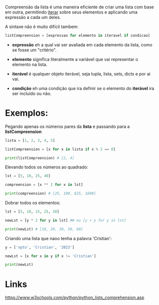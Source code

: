 Compreensão da lista é uma maneira eficiente de criar uma lista com base em outra, permitindo [iterar](Itarables%20and%20Iterators.md) sobre seus elementos e aplicando uma expressão a cada um deles.

A sintaxe não é muito difícil tambem:
```python
listCompreension = [expressao for elemento in iteravel if condicao]
```

- **expressão** eh a qual vai ser avaliada em cada elemento da lista, como se fosse um "critério".

- **elemento** significa literalmente a variável que vai representar o elemento na lista.

- **iterável** é qualquer objeto iterável, seja tupla, lista, sets, dicts e por ai vai.

- **condição** eh uma condição que ira definir se o elemento do **iterável** ira ser incluído ou não.

# Exemplos:

Pegando apenas os números pares da **lista** e passando para a **listCompreension**
```python
lista = [1, 2, 3, 4, 5]

listCompreension = [x for x in lista if x % 2 == 0]

print(listCompreension) # [2, 4]
```

Elevando todos os números ao quadrado:
```python
lst = [5, 10, 25, 40]

compreension = [x ** 2 for x in lst]

print(compreension) # [25, 100, 625, 1600]
```

Dobrar todos os elementos:
```python
lst = [5, 10, 15, 25, 30]

newLst = [y * 2 for y in lst] ## ou [y + y for y in lst]

print(newLst) # [10, 20, 30, 50, 60]
```

Criando uma lista que naoo tenha a palavra 'Cristian':
```python
y = ['xpto', 'Cristian', '2023']

newLst = [x for x in y if x != 'Cristian']

print(newLst)
```

# Links
https://www.w3schools.com/python/python_lists_comprehension.asp